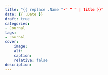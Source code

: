 ```yaml
---
title: "{{ replace .Name "-" " " | title }}"
date: {{ .Date }}
draft: true
categories:
- Journal
tags:
- Journal
cover:
    image:
    alt:
    caption:
    relative: false
description:
---
```

